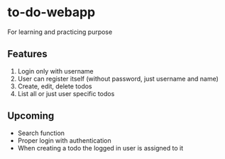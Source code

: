 # to-do-webapp
For learning and practicing purpose

## Features
1. Login only with username
2. User can register itself (without password, just username and name)
3. Create, edit, delete todos
4. List all or just user specific todos

## Upcoming
* Search function
* Proper login with authentication
* When creating a todo the logged in user is assigned to it 
